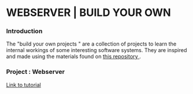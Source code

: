 # WEBSERVER | BUILD YOUR OWN

### Introduction

The "build your own projects " are a collection of projects 
to learn the internal workings of some interesting 
software systems.
They are inspired and made using the materials found on
[this repository ](https://github.com/danistefanovic/build-your-own-x).

### Project : Webserver

[Link to tutorial](https://ruslanspivak.com/lsbaws-part1/)
